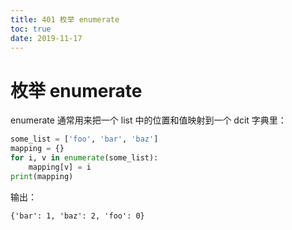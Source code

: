 ```yaml
---
title: 401 枚举 enumerate
toc: true
date: 2019-11-17
---
```


# 枚举 enumerate

enumerate 通常用来把一个 list 中的位置和值映射到一个 dcit 字典里：

```py
some_list = ['foo', 'bar', 'baz']
mapping = {}
for i, v in enumerate(some_list):
    mapping[v] = i
print(mapping)
```

输出：

```
{'bar': 1, 'baz': 2, 'foo': 0}
```
